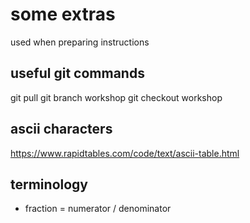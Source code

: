 # some extras
used when preparing instructions

## useful git commands
git pull
git branch workshop
git checkout workshop

## ascii characters
https://www.rapidtables.com/code/text/ascii-table.html

## terminology
- fraction = numerator / denominator
